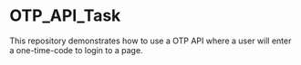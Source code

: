 # OTP_API_Task

This repository demonstrates how to use a OTP API where a user will enter a one-time-code to login to a page.
